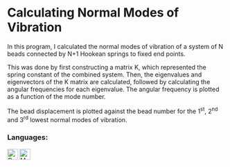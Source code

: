 # Calculating Normal Modes of Vibration

In this program, I calculated the normal modes of vibration of a system of N beads connected by N+1 Hookean springs to fixed end points.

This was done by first constructing a matrix K, which represented the spring constant of the combined system. Then, the eigenvalues and eigenvectors of the K matrix are calculated, followed by calculating the angular frequencies for each eigenvalue. The angular frequency is plotted as a function of the mode number.

The bead displacement is plotted against the bead number for the 1<sup>st</sup>, 2<sup>nd</sup> and 3<sup>rd</sup> lowest normal modes of vibration.

### Languages:
<a href="#"><img align="left" alt="Python" height="25px" src="https://img.shields.io/badge/Python-14354C?style=for-the-badge&logo=python&logoColor=white" /></a>
<a href="#"><img align="left" alt="Markdown" height="25px" src="https://img.shields.io/badge/Markdown-000000?style=for-the-badge&logo=markdown&logoColor=white" /></a>

